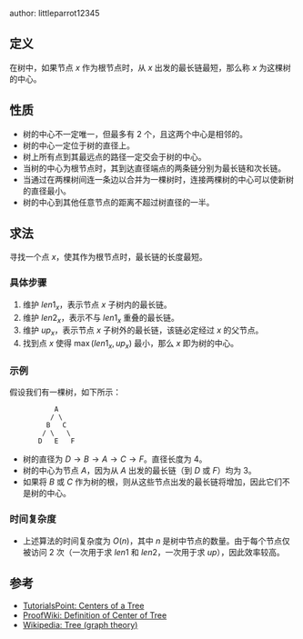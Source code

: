 author: littleparrot12345

## 定义

在树中，如果节点 $x$ 作为根节点时，从 $x$ 出发的最长链最短，那么称 $x$ 为这棵树的中心。

## 性质

-   树的中心不一定唯一，但最多有 $2$ 个，且这两个中心是相邻的。
-   树的中心一定位于树的直径上。
-   树上所有点到其最远点的路径一定交会于树的中心。
-   当树的中心为根节点时，其到达直径端点的两条链分别为最长链和次长链。
-   当通过在两棵树间连一条边以合并为一棵树时，连接两棵树的中心可以使新树的直径最小。
-   树的中心到其他任意节点的距离不超过树直径的一半。

## 求法

寻找一个点 $x$，使其作为根节点时，最长链的长度最短。

### 具体步骤

1.  维护 $len1_x$，表示节点 $x$ 子树内的最长链。
2.  维护 $len2_x$，表示不与 $len1_x$ 重叠的最长链。
3.  维护 $up_x$，表示节点 $x$ 子树外的最长链，该链必定经过 $x$ 的父节点。
4.  找到点 $x$ 使得 $\max(len1_x, up_x)$ 最小，那么 $x$ 即为树的中心。

### 示例

假设我们有一棵树，如下所示：

```text
           A
          / \
         B   C
        / \   \
       D   E   F
```

-   树的直径为 $D \rightarrow B \rightarrow A \rightarrow C \rightarrow F$。直径长度为 $4$。
-   树的中心为节点 $A$，因为从 $A$ 出发的最长链（到 $D$ 或 $F$）均为 $3$。
-   如果将 $B$ 或 $C$ 作为树的根，则从这些节点出发的最长链将增加，因此它们不是树的中心。

### 时间复杂度

-   上述算法的时间复杂度为 $O(n)$，其中 $n$ 是树中节点的数量。由于每个节点仅被访问 $2$ 次（一次用于求 $len1$ 和 $len2$，一次用于求 $up$），因此效率较高。

## 参考

-   [TutorialsPoint: Centers of a Tree](https://www.tutorialspoint.com/centers-of-a-tree)
-   [ProofWiki: Definition of Center of Tree](https://proofwiki.org/wiki/Definition:Center_of_Tree)
-   [Wikipedia: Tree (graph theory)](https://en.wikipedia.org/wiki/Tree_%28graph_theory%29#Properties)

